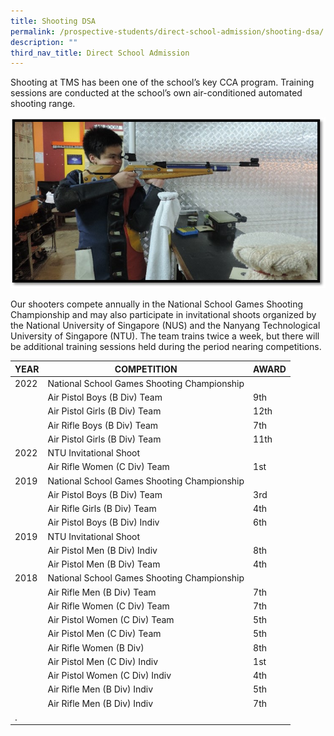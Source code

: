 ```yaml
---
title: Shooting DSA
permalink: /prospective-students/direct-school-admission/shooting-dsa/
description: ""
third_nav_title: Direct School Admission
---
```

Shooting at TMS has been one of the school’s key CCA program. Training sessions are conducted at the school’s own air-conditioned automated shooting range.&nbsp;

![s2.jpg](/images/s2.jpg)  

Our shooters compete annually in the National School Games Shooting Championship and may also participate in invitational shoots organized by the National University of Singapore (NUS) and the Nanyang Technological University of Singapore (NTU). The team trains twice a week, but there will be additional training sessions held during the period nearing competitions.



| YEAR | COMPETITION | AWARD |
| -------- | -------- | -------- |
|   2022   |   National School Games Shooting Championship   |       |
|       |   Air Pistol Boys (B Div) Team   |   9th   |
|       |   Air Pistol Girls (B Div) Team   |   12th   |
|       |   Air Rifle Boys (B Div) Team   |   7th   |
|       |   Air Pistol Girls (B Div) Team   |   11th   |
|   2022   |   NTU Invitational Shoot   |       |
|       |   Air Rifle Women (C Div) Team   |   1st   |
|   2019   |   National School Games Shooting Championship   |       |
|       |   Air Pistol Boys (B Div) Team   |   3rd   |
|       |   Air Rifle Girls (B Div) Team   |   4th   |
|       |   Air Pistol Boys (B Div) Indiv   |   6th   |
|   2019   |   NTU Invitational Shoot   |       |
|       |   Air Pistol Men (B Div) Indiv   |   8th   |
|       |   Air Pistol Men (B Div) Team   |   4th   |
|   2018   |   National School Games Shooting Championship   |       |
|       |   Air Rifle Men (B Div) Team   |   7th   |
|       |   Air Rifle Women (C Div) Team   |   7th    |
|       |   Air Pistol Women (C Div) Team   |   5th   |
|       |   Air Pistol Men (C Div) Team   |   5th   |
|       |   Air Rifle Women (B Div)   |   8th   |
|       |   Air Pistol Men (C Div) Indiv   |   1st   |
|       |   Air Pistol Women (C Div) Indiv   |   4th   |
|       |   Air Rifle Men (B Div) Indiv   |   5th   |
|      |   Air Rifle Men (B Div) Indiv   |   7th   |
| .     |      |       |